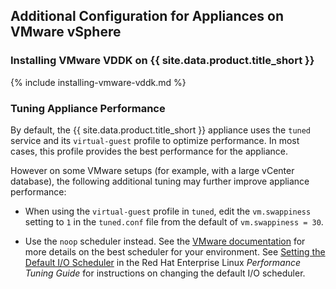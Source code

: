 ## Additional Configuration for Appliances on VMware vSphere

### Installing VMware VDDK on {{ site.data.product.title_short }}

{% include installing-vmware-vddk.md %}

### Tuning Appliance Performance

By default, the {{ site.data.product.title_short }} appliance uses the `tuned`
service and its `virtual-guest` profile to optimize performance. In most
cases, this profile provides the best performance for the appliance.

However on some VMware setups (for example, with a large vCenter
database), the following additional tuning may further improve appliance
performance:

  - When using the `virtual-guest` profile in `tuned`, edit the
    `vm.swappiness` setting to `1` in the `tuned.conf` file from the
    default of `vm.swappiness = 30`.

  - Use the `noop` scheduler instead. See the [VMware
    documentation](https://kb.vmware.com/s/article/2011861) for more
    details on the best scheduler for your environment. See [Setting the
    Default I/O
    Scheduler](https://access.redhat.com/documentation/en-us/red_hat_enterprise_linux/7/html/performance_tuning_guide/sect-red_hat_enterprise_linux-performance_tuning_guide-storage_and_file_systems-configuration_tools#sect-Red_Hat_Enterprise_Linux-Performance_Tuning_Guide-Configuration_tools-Setting_the_default_IO_scheduler)
    in the Red Hat Enterprise Linux *Performance Tuning Guide* for
    instructions on changing the default I/O scheduler.
